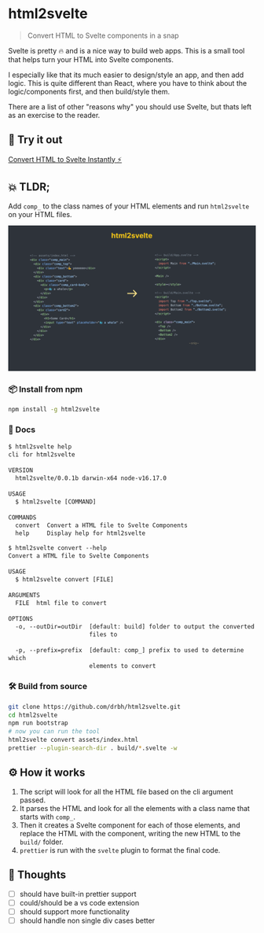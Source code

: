 # html2svelte

> Convert HTML to Svelte components in a snap

Svelte is pretty 🔥 and is a nice way to build web apps. This is a small tool that helps turn your HTML into Svelte components.

I especially like that its much easier to design/style an app, and then add logic. This is quite different than React, where you have to think about the logic/components first, and then build/style them.

There are a list of other "reasons why" you should use Svelte, but thats left as an exercise to the reader.

## 💃 Try it out

[Convert HTML to Svelte Instantly ⚡️](https://drbh.github.io/html2svelte/)


## 💥 TLDR;

Add `comp_` to the class names of your HTML elements and run `html2svelte` on your HTML files.

<img src="images/html2svelte.png">

### 📦 Install from npm

```bash
npm install -g html2svelte
```

### 📖 Docs

```
$ html2svelte help
cli for html2svelte

VERSION
  html2svelte/0.0.1b darwin-x64 node-v16.17.0

USAGE
  $ html2svelte [COMMAND]

COMMANDS
  convert  Convert a HTML file to Svelte Components
  help     Display help for html2svelte
```

```
$ html2svelte convert --help
Convert a HTML file to Svelte Components

USAGE
  $ html2svelte convert [FILE]

ARGUMENTS
  FILE  html file to convert

OPTIONS
  -o, --outDir=outDir  [default: build] folder to output the converted
                       files to

  -p, --prefix=prefix  [default: comp_] prefix to used to determine which
                       elements to convert
```

### 🛠️ Build from source

```bash
git clone https://github.com/drbh/html2svelte.git
cd html2svelte
npm run bootstrap
# now you can run the tool
html2svelte convert assets/index.html
prettier --plugin-search-dir . build/*.svelte -w
```

## ⚙️ How it works

1. The script will look for all the HTML file based on the cli argument passed.
2. It parses the HTML and look for all the elements with a class name that starts with `comp_`.
3. Then it creates a Svelte component for each of those elements, and replace the HTML with the component, writing the new HTML to the `build/` folder.
4. `prettier` is run with the `svelte` plugin to format the final code.

## 🧠 Thoughts

- [ ] should have built-in prettier support
- [ ] could/should be a vs code extension
- [ ] should support more functionality
- [ ] should handle non single div cases better